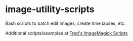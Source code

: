 # image-utility-scripts
Bash scripts to batch edit images, create time lapses, etc.

Additional scripts/examples at [Fred's ImageMagick Scripts](http://www.fmwconcepts.com/imagemagick/index.php)
